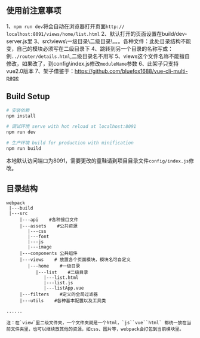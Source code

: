 ## 使用前注意事项
1、`npm run dev`将会自动在浏览器打开页面`http:// localhost:8091/views/home/list.html`
2、默认打开的页面设置在build/dev-server.js里
3、src\views\一级目录\二级目录\。。。各种文件：此处目录结构不能变，自己的模块必须写在二级目录下
4、跳转到另一个目录的名称写成：例`../router/details.html`,二级目录名不用写
5、views这个文件名称不能擅自修改，如果改了，到config\index.js修改`moduleName`参数
6、此架子只支持vue2.0版本
7、架子借鉴于：https://github.com/bluefox1688/vue-cli-multi-page

## Build Setup
``` bash
# 安装依赖
npm install

# 调试环境 serve with hot reload at localhost:8091
npm run dev

# 生产环境 build for production with minification
npm run build

```
本地默认访问端口为8091，需要更改的童鞋请到项目目录文件`config/index.js`修改。

## 目录结构
``` 
webpack
 |---build
 |---src
     |---api    #各种接口文件
     |---assets    #公共资源
        |---css 
        |---font 
        |---js 
        |---image
     |---components 公共组件    
     |---views    # 放置各个页面模块，模块名可自定义
        |---home    #一级目录
           |---list    #二级目录
              |---list.html
              |---list.js
              |---listApp.vue
     |---filters    #定义的全局过滤器
     |---utils    #各种基本配置以及工具类
       
......
     
注：在`view`里二级文件夹，一个文件夹就是一个html，`js``vue``html` 都统一放在当前文件夹里，也可以继续放其他的资源，如css、图片等，webpack会打包到当前模块里。
  ```
 

